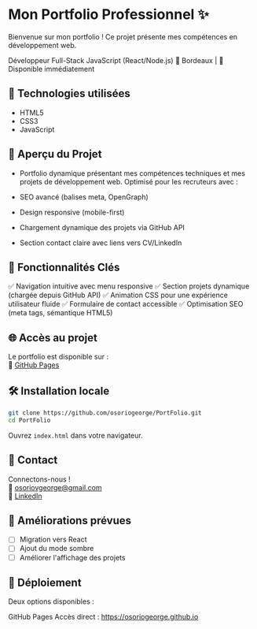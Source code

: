 # Mon Portfolio Professionnel ✨

Bienvenue sur mon portfolio ! Ce projet présente mes compétences en développement web.

Développeur Full-Stack JavaScript (React/Node.js)
📍 Bordeaux | 📅 Disponible immédiatement

## 🚀 Technologies utilisées

- HTML5
- CSS3
- JavaScript

## 📌 Aperçu du Projet

- Portfolio dynamique présentant mes compétences techniques et mes projets de développement web. Optimisé pour les recruteurs avec :

- SEO avancé (balises meta, OpenGraph)

- Design responsive (mobile-first)

- Chargement dynamique des projets via GitHub API

- Section contact claire avec liens vers CV/LinkedIn

## 🚀 Fonctionnalités Clés

✅ Navigation intuitive avec menu responsive
✅ Section projets dynamique (chargée depuis GitHub API)
✅ Animation CSS pour une expérience utilisateur fluide
✅ Formulaire de contact accessible
✅ Optimisation SEO (meta tags, sémantique HTML5)

## 🌐 Accès au projet

Le portfolio est disponible sur :  
🔗 [GitHub Pages](https://osoriogeorge.github.io/PortFolio/)

## 🛠️ Installation locale

```bash
git clone https://github.com/osoriogeorge/PortFolio.git
cd PortFolio
```

Ouvrez `index.html` dans votre navigateur.

## 📧 Contact

Connectons-nous !  
📩 osoriovgeorge@gmail.com  
🔗 [LinkedIn](linkedin.com/in/george-osorio)

## 🧠 Améliorations prévues

- [ ] Migration vers React
- [ ] Ajout du mode sombre
- [ ] Améliorer l'affichage des projets

## 🚀 Déploiement

Deux options disponibles :

GitHub Pages
Accès direct : https://osoriogeorge.github.io
